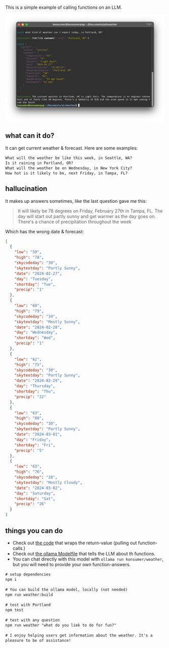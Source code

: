 This is a simple example of calling functions on an LLM.

![screenshot](screen.png)

## what can it do?

It can get current weather & forecast. Here are some examples:

```
What will the weather be like this week, in Seattle, WA?
Is it raining in Portland, OR?
What will the weather be on Wednesday, in New York City?
How hot is it likely to be, next Friday, in Tampa, FL?
```

## hallucination

It makes up answers sometimes, like the last question gave me this:

> It will likely be 78 degrees on Friday, February 27th in Tampa, FL. The day will start out partly sunny and get warmer as the day goes on. There's a chance of precipitation throughout the week

Which has the wrong date & forecast:

```json
[
  {
    "low": "59",
    "high": "78",
    "skycodeday": "30",
    "skytextday": "Partly Sunny",
    "date": "2024-02-27",
    "day": "Tuesday",
    "shortday": "Tue",
    "precip": "1"
  },
  {
    "low": "60",
    "high": "79",
    "skycodeday": "34",
    "skytextday": "Mostly Sunny",
    "date": "2024-02-28",
    "day": "Wednesday",
    "shortday": "Wed",
    "precip": "1"
  },
  {
    "low": "61",
    "high": "75",
    "skycodeday": "30",
    "skytextday": "Partly Sunny",
    "date": "2024-02-29",
    "day": "Thursday",
    "shortday": "Thu",
    "precip": "22"
  },
  {
    "low": "63",
    "high": "80",
    "skycodeday": "30",
    "skytextday": "Partly Sunny",
    "date": "2024-03-01",
    "day": "Friday",
    "shortday": "Fri",
    "precip": "5"
  },
  {
    "low": "63",
    "high": "76",
    "skycodeday": "28",
    "skytextday": "Mostly Cloudy",
    "date": "2024-03-02",
    "day": "Saturday",
    "shortday": "Sat",
    "precip": "26"
  }
]
```

## things you can do

- Check out [the code](server.js) that wraps the return-value (pulling out function-calls.)
- Check out [the ollama Modelfile](weather.Modelfile) that tells the LLM about th functions.
- You can chat directly with this model with `ollama run konsumer/weather`, but you will need to provide your own function-answers.

```
# setup dependencies
npm i

# You can build the ollama model, locally (not needed)
npm run weather:build

# test with Portland
npm test

# test with any question
npm run weather "what do you liek to do for fun?"

# I enjoy helping users get information about the weather. It's a pleasure to be of assistance!
```
